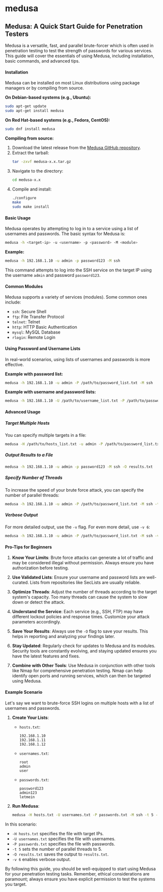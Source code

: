 # medusa

## Medusa: A Quick Start Guide for Penetration Testers

Medusa is a versatile, fast, and parallel brute-forcer which is often used in penetration testing to test the strength of passwords for various services. This guide will cover the essentials of using Medusa, including installation, basic commands, and advanced tips.

#### Installation

Medusa can be installed on most Linux distributions using package managers or by compiling from source.

**On Debian-based systems (e.g., Ubuntu):**
```bash
sudo apt-get update
sudo apt-get install medusa
```

**On Red Hat-based systems (e.g., Fedora, CentOS):**
```bash
sudo dnf install medusa
```

**Compiling from source:**
1. Download the latest release from the [Medusa GitHub repository](https://github.com/jmk-foofus/medusa).
2. Extract the tarball:
   ```bash
   tar -zxvf medusa-x.x.tar.gz
   ```
3. Navigate to the directory:
   ```bash
   cd medusa-x.x
   ```
4. Compile and install:
   ```bash
   ./configure
   make
   sudo make install
   ```

#### Basic Usage

Medusa operates by attempting to log in to a service using a list of usernames and passwords. The basic syntax for Medusa is:
```bash
medusa -h <target-ip> -u <username> -p <password> -M <module>
```

**Example:**
```bash
medusa -h 192.168.1.10 -u admin -p password123 -M ssh
```

This command attempts to log into the SSH service on the target IP using the username `admin` and password `password123`.

#### Common Modules

Medusa supports a variety of services (modules). Some common ones include:
- `ssh`: Secure Shell
- `ftp`: File Transfer Protocol
- `telnet`: Telnet
- `http`: HTTP Basic Authentication
- `mysql`: MySQL Database
- `rlogin`: Remote Login

#### Using Password and Username Lists

In real-world scenarios, using lists of usernames and passwords is more effective. 

**Example with password list:**
```bash
medusa -h 192.168.1.10 -u admin -P /path/to/password_list.txt -M ssh
```

**Example with username and password lists:**
```bash
medusa -h 192.168.1.10 -U /path/to/username_list.txt -P /path/to/password_list.txt -M ssh
```

#### Advanced Usage

##### Target Multiple Hosts
You can specify multiple targets in a file:
```bash
medusa -H /path/to/hosts_list.txt -u admin -P /path/to/password_list.txt -M ssh
```

##### Output Results to a File
```bash
medusa -h 192.168.1.10 -u admin -p password123 -M ssh -O results.txt
```

##### Specify Number of Threads
To increase the speed of your brute force attack, you can specify the number of parallel threads:
```bash
medusa -h 192.168.1.10 -u admin -P /path/to/password_list.txt -M ssh -t 10
```

##### Verbose Output
For more detailed output, use the `-v` flag. For even more detail, use `-v 6`:
```bash
medusa -h 192.168.1.10 -u admin -P /path/to/password_list.txt -M ssh -v 6
```

#### Pro-Tips for Beginners

1. **Know Your Limits**: Brute force attacks can generate a lot of traffic and may be considered illegal without permission. Always ensure you have authorization before testing.
   
2. **Use Validated Lists**: Ensure your username and password lists are well-curated. Lists from repositories like SecLists are usually reliable.
   
3. **Optimize Threads**: Adjust the number of threads according to the target system's capacity. Too many threads can cause the system to slow down or detect the attack.
   
4. **Understand the Service**: Each service (e.g., SSH, FTP) may have different lockout policies and response times. Customize your attack parameters accordingly.

5. **Save Your Results**: Always use the `-O` flag to save your results. This helps in reporting and analyzing your findings later.

6. **Stay Updated**: Regularly check for updates to Medusa and its modules. Security tools are constantly evolving, and staying updated ensures you have the latest features and fixes.

7. **Combine with Other Tools**: Use Medusa in conjunction with other tools like Nmap for comprehensive penetration testing. Nmap can help identify open ports and running services, which can then be targeted using Medusa.

#### Example Scenario

Let's say we want to brute-force SSH logins on multiple hosts with a list of usernames and passwords.

1. **Create Your Lists**:
   - `hosts.txt`:
     ```
     192.168.1.10
     192.168.1.11
     192.168.1.12
     ```

   - `usernames.txt`:
     ```
     root
     admin
     user
     ```

   - `passwords.txt`:
     ```
     password123
     admin123
     letmein
     ```

2. **Run Medusa**:
   ```bash
   medusa -H hosts.txt -U usernames.txt -P passwords.txt -M ssh -t 5 -O results.txt -v 6
   ```

In this scenario:
- `-H hosts.txt` specifies the file with target IPs.
- `-U usernames.txt` specifies the file with usernames.
- `-P passwords.txt` specifies the file with passwords.
- `-t 5` sets the number of parallel threads to 5.
- `-O results.txt` saves the output to `results.txt`.
- `-v 6` enables verbose output.

By following this guide, you should be well-equipped to start using Medusa for your penetration testing tasks. Remember, ethical considerations are paramount; always ensure you have explicit permission to test the systems you target.